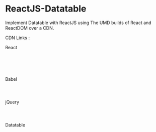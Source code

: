 # ReactJS-Datatable

Implement Datatable with ReactJS using The UMD builds of React and ReactDOM over a CDN.

CDN Links :

React 

<code>
	<script crossorigin src="https://unpkg.com/react@16/umd/react.production.min.js"></script>
	<script crossorigin src="https://unpkg.com/react-dom@16/umd/react-dom.production.min.js"></script>
	
</code>

Babel

<code>
	<script src="https://unpkg.com/babel-standalone@6.15.0/babel.min.js"></script>
</code>

jQuery

<code>
	 <script src="http://code.jquery.com/jquery-3.3.1.min.js" integrity="sha256-FgpCb/KJQlLNfOu91ta32o/NMZxltwRo8QtmkMRdAu8=" crossorigin="anonymous"></script>
</code>

Datatable

<code>
	 <script src=" //cdn.datatables.net/1.10.16/js/jquery.dataTables.min.js" crossorigin="anonymous"></script>
	   <link rel='stylesheet'  href='//cdn.datatables.net/1.10.16/css/jquery.dataTables.min.css' type='text/css' media='all' />
</code>

